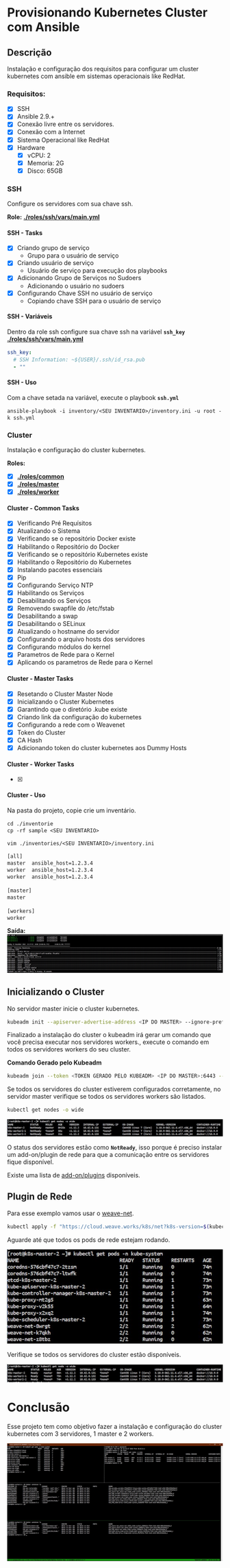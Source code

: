 # Provisionando Kubernetes Cluster com Ansible

## **Descrição**

Instalação e configuração dos requisitos para configurar um cluster kubernetes com ansible em sistemas operacionais like RedHat.

### **Requisitos:**

 - [x] SSH
 - [x] Ansible 2.9.+
 - [x] Conexão livre entre os servidores.
 - [x] Conexão com a Internet
 - [x] Sistema Operacional like RedHat
 - [x] Hardware
   - [x] vCPU: 2
   - [x] Memoria: 2G
   - [x] Disco: 65GB

### **SSH**

Configure os servidores com sua chave ssh.

**Role:** **[./roles/ssh/vars/main.yml](./roles/ssh/vars/main.yml)**

#### **SSH - Tasks**

- [x] Criando grupo de serviço
	- Grupo para o usuário de serviço
- [x] Criando usuário de serviço
	- Usuário de serviço para execução dos playbooks
- [x] Adicionando Grupo de Serviços no Sudoers
	- Adicionando o usuário no sudoers
- [x] Configurando Chave SSH no usuário de serviço
	- Copiando chave SSH para o usuário de serviço

#### **SSH - Variáveis**

Dentro da role ssh configure sua chave ssh na variável **```ssh_key```** **[./roles/ssh/vars/main.yml](./roles/ssh/vars/main.yml)**

```yaml
ssh_key:
  # SSH Information: ~${USER}/.ssh/id_rsa.pub
  - ""
```

#### **SSH - Uso**

Com a chave setada na variável, execute o playbook **```ssh.yml```**

```shell
ansible-playbook -i inventory/<SEU INVENTARIO>/inventory.ini -u root -k ssh.yml
```

### **Cluster**

Instalação e configuração do cluster kubernetes.

**Roles:**
- [x] **[./roles/common](./roles/common)**
- [x] **[./roles/master](./roles/master)**
- [x] **[./roles/worker](./roles/worker)**

#### **Cluster - Common Tasks**

- [x] Verificando Pré Requísitos
- [x] Atualizando o Sistema
- [x] Verificando se o repositório Docker existe
- [x] Habilitando o Repositório do Docker
- [x] Verificando se o repositório Kubernetes existe
- [x] Habilitando o Repositório do Kubernetes
- [x] Instalando pacotes essenciais
- [x] Pip
- [x] Configurando Serviço NTP
- [x] Habilitando os Serviços
- [x] Desabilitando os Serviços
- [x] Removendo swapfile do /etc/fstab
- [x] Desabilitando a swap
- [x] Desabilitando o SELinux
- [x] Atualizando o hostname do servidor
- [x] Configurando o arquivo hosts dos servidores
- [x] Configurando módulos do kernel
- [x] Parametros de Rede para o Kernel
- [x] Aplicando os parametros de Rede para o Kernel

#### **Cluster - Master Tasks**

- [x] Resetando o Cluster Master Node
- [x] Inicializando o Cluster Kubernetes
- [x] Garantindo que o diretório .kube existe
- [x] Criando link da configuração do kubernetes
- [x] Configurando a rede com o Weavenet
- [x] Token do Cluster
- [x] CA Hash
- [x] Adicionando token do cluster kubernetes aos Dummy Hosts

#### **Cluster - Worker Tasks**

- [x] 

#### **Cluster - Uso**

Na pasta do projeto, copie crie um inventário.

```shell
cd ./inventorie
cp -rf sample <SEU INVENTARIO>
```

```shell
vim ./inventories/<SEU INVENTARIO>/inventory.ini
```

```shell
[all]
master	ansible_host=1.2.3.4
worker	ansible_host=1.2.3.4
worker	ansible_host=1.2.3.4

[master]
master

[workers]
worker
```



**Saída:**
![](/docs/images/img1.jpg)


## **Inicializando o Cluster**

No servidor master inicie o cluster kubernetes.

 ```bash
 kubeadm init --apiserver-advertise-address <IP DO MASTER> --ignore-preflight-errors=all
 ```
Finalizado a instalação do cluster o kubeadm irá gerar um comando que você precisa executar nos servidores workers., execute o comando em todos os servidores workers do seu cluster.
 
 **Comando Gerado pelo Kubeadm**
 ```bash
 kubeadm join --token <TOKEN GERADO PELO KUBEADM> <IP DO MASTER>:6443 --discovery-token-ca-cert-hash sha256:<HASH GERADO PELO KUBEADM> --ignore-preflight-errors=all
 ```

Se todos os servidores do cluster estiverem configurados corretamente, no servidor master
verifique se todos os servidores workers são listados.

```bash
kubectl get nodes -o wide
```

![](/docs/images/img2.jpg)

O status dos servidores estão como **```NotReady```**, isso porque é preciso instalar um add-on/plugin de rede para que a comunicação entre os servidores fique disponível.

Existe uma lista de [add-on/plugins](https://kubernetes.io/docs/concepts/cluster-administration/addons/#networking-and-network-policy) disponíveis.

 ## **Plugin de Rede**

Para esse exemplo vamos usar o [weave-net](https://www.weave.works/docs/net/latest/kubernetes/kube-addon/).

```bash
kubectl apply -f "https://cloud.weave.works/k8s/net?k8s-version=$(kubectl version | base64 | tr -d '\n')"
```

Aguarde até que todos os pods de rede estejam rodando.

![](/docs/images/img3.jpg)

Verifique se todos os servidores do cluster estão disponíveis.

![](/docs/images/img4.jpg)


# **Conclusão**

Esse projeto tem como objetivo fazer a instalação e configuração do cluster kubernetes com 3 servidores,
1 master e 2 workers.

![](/docs/images/img5.jpg)
